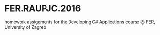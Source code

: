 # FER.RAUPJC.2016
 homework assigements for the Developing C# Applications course @ FER, University of Zagreb
